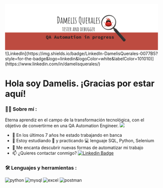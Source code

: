 <div id="header" align="center">
  <img decoding="async" 
src="https://github.com/DamelisQuerales/DamelisQuerales/blob/main/Githubbanner.PNG" 
width="800"/> 
</div>
<div style="display: flex; justify-content: center; align-items: center;">
  ![LinkedIn](https://img.shields.io/badge/LinkedIn-DamelisQuerales-0077B5?style=for-the-badge&logo=linkedin&logoColor=white&labelColor=101010)](https://www.linkedin.com/in/damelisquerales/)
</div>

<h1>
  Hola soy Damelis. ¡Gracias por estar aquí!
</h1>

 <div id="header" align="left">

### :woman_technologist: Sobre mí :
Eterna aprendiz en el campo de la transformación tecnológica, con el objetivo de convertirme en una QA Automation Engineer. <img decoding="async" src="https://media.giphy.com/media/WUlplcMpOCEmTGBtBW/giphy.gif" width="30">
* :telescope: En los últimos 7 años he estado trabajando en banca
* :seedling: Estoy estudiando :blue_book: y practicando :computer: lenguaje SQL, Python, Selenium
* :heartbeat: Me encanta descubrir nuevas formas de automatizar mi trabajo
* :mailbox: ¿Quieres contactar conmigo? [![Linkedin Badge](https://img.shields.io/badge/-Damelis-blue?style=flat&logo=Linkedin&logoColor=white)](https://www.linkedin.com/in/damelisquerales/)

### :hammer_and_wrench: Lenguajes y herramientas :
<div id="header" align="left">
    <img decoding="async" src="https://img.shields.io/badge/Python-3776AB?style=for-the-badge&logo=python&logoColor=white" alt="python"/>
  </a>
    <img decoding="async" src="https://img.shields.io/badge/MySQL-6DB33F?style=for-the-badge&logo=mysql&logoColor=white" alt="mysql"/>
  </a>
 <img decoding="async" src="https://img.shields.io/badge/Microsoft_Excel-217346?style=for-the-badge&logo=microsoft-excel&logoColor=white" alt="excel"/>
  </a>
 <img decoding="async" src="https://img.shields.io/badge/Postman-FFBE00?style=for-the-badge&logo=Power-BI&logoColor=white" alt="postman"/>
  </a>

</div>


